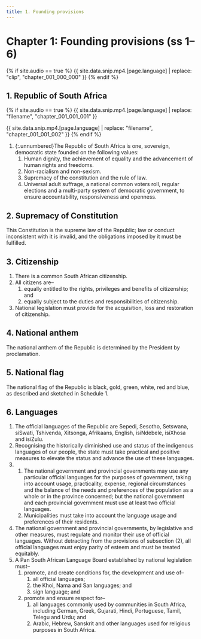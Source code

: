```yaml
---
title: 1. Founding provisions
---
```


# Chapter 1: Founding provisions (ss 1–6)

{% if site.audio == true %}
{{ site.data.snip.mp4.[page.language] | replace: "clip", "chapter_001_000_000" }}
{% endif %}

## 1. Republic of South Africa  

{% if site.audio == true %}
{{ site.data.snip.mp4.[page.language] | replace: "filename", "chapter_001_001_001" }}

{{ site.data.snip.mp4.[page.language] | replace: "filename", "chapter_001_001_002" }}
{% endif %}

1.	{:.unnumbered}The Republic of South Africa is one, sovereign, democratic state founded on the following values:
	1.	Human dignity, the achievement of equality and the advancement of human rights and freedoms.
	1.	Non-racialism and non-sexism.
	1.	Supremacy of the constitution and the rule of law.
	1.	Universal adult suffrage, a national common voters roll, regular elections and a multi-party system of democratic government, to ensure accountability, responsiveness and openness.

## 2. Supremacy of Constitution


This Constitution is the supreme law of the Republic; law or conduct inconsistent with it is invalid, and the obligations imposed by it must be fulfilled.

## 3. Citizenship

1.	There is a common South African citizenship.
2.	All citizens are–
	1.	equally entitled to the rights, privileges and benefits of citizenship; and
	2.	equally subject to the duties and responsibilities of citizenship.
3.	National legislation must provide for the acquisition, loss and restoration of citizenship.

## 4. National anthem

The national anthem of the Republic is determined by the President by proclamation.

## 5. National flag

The national flag of the Republic is black, gold, green, white, red and blue, as described and sketched in Schedule 1.

## 6. Languages

1.	The official languages of the Republic are Sepedi, Sesotho, Setswana, siSwati, Tshivenda, Xitsonga, Afrikaans, English, isiNdebele, isiXhosa and isiZulu.
2.	Recognising the historically diminished use and status of the indigenous languages of our people, the state must take practical and positive measures to elevate the status and advance the use of these languages.
3.	
	1.	The national government and provincial governments may use any particular official languages for the purposes of government, taking into account usage, practicality, expense, regional circumstances and the balance of the needs and preferences of the population as a whole or in the province concerned; but the national government and each provincial government must use at least two official languages.
	2.	Municipalities must take into account the language usage and preferences of their residents.
4.	The national government and provincial governments, by legislative and other measures, must regulate and monitor their use of official languages. Without detracting from the provisions of subsection (2), all official languages must enjoy parity of esteem and must be treated equitably.
5.	A Pan South African Language Board established by national legislation must–
	1.	promote, and create conditions for, the development and use of–
		1.	all official languages;
		1.	the Khoi, Nama and San languages; and
		1.	sign language; and
	2.	promote and ensure respect for–
		1.	all languages commonly used by communities in South Africa, including German, Greek, Gujarati, Hindi, Portuguese, Tamil, Telegu and Urdu; and
		1.	Arabic, Hebrew, Sanskrit and other languages used for religious purposes in South Africa.
